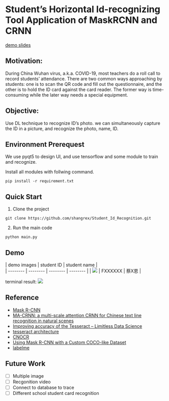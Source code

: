 # Student’s Horizontal Id-recognizing Tool Application of MaskRCNN and CRNN
[demo slides](https://docs.google.com/presentation/d/1qMaqnTA8Do_8DLh_Mh3rbHAVy760qcUBlFEYj4VT6Yc/edit?usp=sharing)


## Motivation:
During China Wuhan virus, a.k.a. COVID-19, most teachers do a roll call to record students’ attendance. There are two common ways approaching by students: one is to scan the QR code and fill out the questionnaire, and the other is to hold the ID card against the card reader. The former way is time-consuming while the later way needs a special equipment.

## Objective:
Use DL technique to recognize ID’s photo. we can simultaneously capture the ID in a picture, and recognize the photo, name, ID.

## Environment Prerequest
We use pyqt5 to design UI, and use tensorflow and some module to train and recognize.  

Install all modules with follwing command.
```
pip install -r requirement.txt
```



## Quick Start
1. Clone the project
```
git clone https://github.com/shangrex/Student_Id_Recognition.git
```
2. Run the main code
```
python main.py
```




## Demo


| demo images	 | student ID | student name |  
| -------- | -------- | -------- | -------- |
|  ![](https://i.imgur.com/XV3kShL.png)    |  FXXXXXX   | 蔡X恩  |

terminal result:
![](https://i.imgur.com/y8A418b.png)




## Reference
* [Mask R-CNN](https://developpaper.com/mask-r-cnn/)
* [MA-CRNN: a multi-scale attention CRNN for Chinese text line recognition in natural scenes](https://link.springer.com/article/10.1007/s10032-019-00348-7)
* [Improving accuracy of the Tesseract – Limitless Data Science](https://limitlessdatascience.wordpress.com/2019/05/01/improving-accuracy-of-the-tesseract/)
* [tesseract architecture](https://limitlessdatascience.wordpress.com/2019/05/01/improving-accuracy-of-the-tesseract/)
* [CNOCR](https://github.com/breezedeus/cnocr)
* [Using Mask R-CNN with a Custom COCO-like Dataset](https://www.immersivelimit.com/tutorials/using-mask-r-cnn-on-custom-coco-like-dataset)
* [labelme](https://github.com/wkentaro/labelme)

## Future Work
- [ ] Multiple image
- [ ] Recgonition video
- [ ] Connect to database to trace
- [ ] Different school student card recognition

